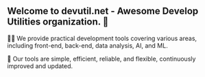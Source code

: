 ## Welcome to devutil.net - Awesome Develop Utilities organization. 👋

<!--

**Here are some ideas to get you started:**

🙋‍♀️ 🙋‍♀️ A short introduction - what is your organization all about?
🌈 Contribution guidelines - how can the community get involved?
👩‍💻 Useful resources - where can the community find your docs? Is there anything else the community should know?
🍿 Fun facts - what does your team eat for breakfast?
🧙 Remember, you can do mighty things with the power of [Markdown](https://docs.github.com/github/writing-on-github/getting-started-with-writing-and-formatting-on-github/basic-writing-and-formatting-syntax)
-->

🙋‍♀ We provide practical development tools covering various areas, including front-end, back-end, data analysis, AI, and ML. 

🌈  Our tools are simple, efficient, reliable, and flexible, continuously improved and updated.
